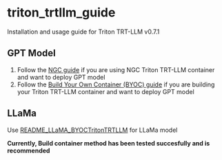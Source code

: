 # triton_trtllm_guide
Installation and usage guide for Triton TRT-LLM v0.7.1

## GPT Model
1. Follow the [NGC guide](https://github.com/kshitizgupta21/triton_trtllm_guide/blob/main/README_GPT_BYOCTritonTRTLLM.md) if you are using NGC Triton TRT-LLM container and want to deploy GPT model
2. Follow the [Build Your Own Container (BYOC) guide](https://github.com/kshitizgupta21/triton_trtllm_guide/blob/main/README_GPT_BYOCTritonTRTLLM.md) if you are building your Triton TRT-LLM container and want to deploy GPT model

## LLaMa
Use [README_LLaMA_BYOCTritonTRTLLM](https://github.com/kshitizgupta21/triton_trtllm_guide/blob/main/README_LLaMA_BYOCTritonTRTLLM.md) for LLaMa model

**Currently, Build container method has been tested succesfully and is recommended**
